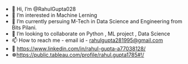 - 👋 Hi, I’m @RahulGupta028
- 👀 I’m interested in Machine Lerning
- 🌱 I’m currently persuing M-Tech in Data Science and Engineering from Bits Pilani.
- 💞️ I’m looking to collaborate on Python , ML project , Data Science
- 📫 How to reach me - email id - rahulgupta281995@gmail.com
- 👨 https://www.linkedin.com/in/rahul-gupta-a77038128/
- ☸https://public.tableau.com/profile/rahul.gupta1785#!/

<!---
RahulGupta028/RahulGupta028 is a ✨ special ✨ repository because its `README.md` (this file) appears on your GitHub profile.
You can click the Preview link to take a look at your changes.
--->
